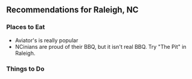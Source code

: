 ## Recommendations for Raleigh, NC

### Places to Eat

- Aviator's is really popular
- NCinians are proud of their BBQ, but it isn't real BBQ. Try "The Pit" in Raleigh.

### Things to Do

